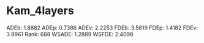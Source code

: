 # Kam_4layers

ADEb: 1.8882
ADEp: 0.7386
ADEv: 2.2253
FDEb: 3.5819
FDEp: 1.4182
FDEv: 3.9961
Rank: 688
WSADE: 1.2889
WSFDE: 2.4098